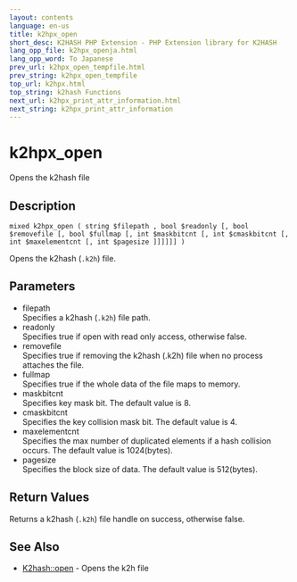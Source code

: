 ```yaml
---
layout: contents
language: en-us
title: k2hpx_open
short_desc: K2HASH PHP Extension - PHP Extension library for K2HASH
lang_opp_file: k2hpx_openja.html
lang_opp_word: To Japanese
prev_url: k2hpx_open_tempfile.html
prev_string: k2hpx_open_tempfile
top_url: k2hpx.html
top_string: k2hash Functions
next_url: k2hpx_print_attr_information.html
next_string: k2hpx_print_attr_information
---
```


# k2hpx_open
Opens the k2hash file

## Description
```
mixed k2hpx_open ( string $filepath , bool $readonly [, bool $removefile [, bool $fullmap [, int $maskbitcnt [, int $cmaskbitcnt [, int $maxelementcnt [, int $pagesize ]]]]]] )
```
Opens the k2hash (`.k2h`) file.

## Parameters
- filepath  
Specifies a k2hash (`.k2h`) file path.
- readonly  
Specifies true if open with read only access, otherwise false.
- removefile  
Specifies true if removing the k2hash (.k2h) file when no process attaches the file.
- fullmap  
Specifies true if the whole data of the file maps to memory.
- maskbitcnt  
Specifies key mask bit. The default value is 8.
- cmaskbitcnt  
Specifies the key collision mask bit. The default value is 4.
- maxelementcnt  
Specifies the max number of duplicated elements if a hash collision occurs. The default value is 1024(bytes).
- pagesize  
Specifies the block size of data. The default value is 512(bytes).

## Return Values
Returns a k2hash (`.k2h`) file handle on success, otherwise false. 

## See Also
- [K2hash::open](k2h_open.html) - Opens the k2h file
